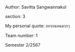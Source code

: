 Author: Savitta Sangwannakul

section: 3

My personal quote: อยากนอนมากๆ

Team number: 1

Semester 2/2567
